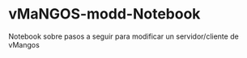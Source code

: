 # vMaNGOS-modd-Notebook
Notebook sobre pasos a seguir para modificar un servidor/cliente de vMangos 
